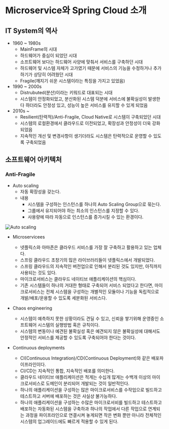 # Microservice와 Spring Cloud 소개

## IT System의 역사

- 1960 ~ 1980s
  - MainFrame의 시대
  - 하드웨어가 중심이 되었던 시대
  - 소프트웨어 보다는 하드웨어 사양에 맞춰서 서비스를 구축하던 시대
  - 하드웨어 및 시스템 자체가 고가였기 때문에 서비스의 기능을 수정하거나 추가하기가 상당히 어려웠던 시대
  - Fragile(깨지기 쉬운 시스템이라는 특징을 가지고 있었음)
- 1990 ~ 2000s
  - Distrubuted(분산)이라는 키워드로 대표되는 시대
  - 시스템이 안정화되었고, 분산화된 시스템 덕분에 서비스에 불확실성이 발생한다 하더라도 안정성 있고, 성능이 높은 서비스를 유지할 수 있게 되었음
- 2010s ~
  - Resilient(탄력적)/Anti-Fragile, Cloud Native로 시스템이 구축되었던 시대
  - 시스템의 로컬환경에서 클라우드로 이전되었고, 확장성과 안정성이 더욱 강화되었음
  - 지속적인 개선 및 변경사항이 생기더라도 시스템은 탄력적으로 운영할 수 있도록 구축되었음

## 소프트웨어 아키텍처

### Anti-Fragile

- Auto scaling
  - 자동 확장성을 갖는다.
  - 내용
    - 시스템을 구성하는 인스턴스를 하나의 Auto Scaling Group으로 묶는다.
    - 그룹에서 유지되어야 하는 최소의 인스턴스를 지정할 수 있다.
    - 사용량에 따라 자동으로 인스턴스를 증가시킬 수 있는 환경이다.

![Auto scaling](images/1-1.PNG)

- Microservicees
  - 넷플릭스와 아마존은 클라우드 서비스를 가장 잘 구축하고 활용하고 있는 업체다.
  - 스프링 클라우드 초창기의 많은 라이브러리들이 넷플릭스에서 개발되었다.
  - 스프링 클라우드의 지속적인 버전업으로 인해서 분리된 것도 있지만, 아직까지 사용되는 것도 있다.
  - 마이크로서비스는 클라우드 네이티브 애플리케이션의 핵심이다.
  - 기존 시스템들이 하나의 거대한 형태로 구축되어 서비스 되었다고 한다면, 마이크로서비스는 전체 시스템을 구성하는 개별적인 모듈이나 기능을 독립적으로 개발/배포/운용할 수 있도록 세분화된 서비스다.

- Chaos engineering
  - 시스템이 예측하지 못한 상황이라도 견딜 수 있고, 신뢰을 쌓기위해 운영중인 소프트웨어 시스템의 실행방법 혹은 규칙이다.
  - 시스템의 변동이나 예견된 불확실성 혹은 예견되지 않은 불확실성에 대해서도 안정적인 서비스를 제공할 수 있도록 구축되어야 한다는 것이다.

- Continuous deployments
  - CI(Continuous Integration)/CD(Continuous Deployment)와 같은 배포파이프라인이다.
  - CI/CD는 지속적인 통합, 지속적인 배포를 의미한다.
  - 클라우드 네이티브 애플리케이션은 적게는 수십개 많게는 수백개 이상의 마이크로서비스로 도메인이 분리되어 개발되는 것이 일반적인다.
  - 하나의 애플리케이션을 구성하는 많은 마이크로서비스를 수작업으로 빌드하고 테스트하고 서버에 배포하는 것은 사실상 불가능하다.
  - 하나의 애플리케이션을 구성하는 수많은 마이크로서비를 빌드하고 테스트하고 배포하는 자동화된 시스템을 구축하과 하나의 작업에서 다른 작업으로 연계되는 과정을 파이프라인으로 연결시켜 놓게되면 작은 변화 뿐만 아니라 전체적인 시스템의 업그레이드에도 빠르게 적용할 수 있게 된다.
  